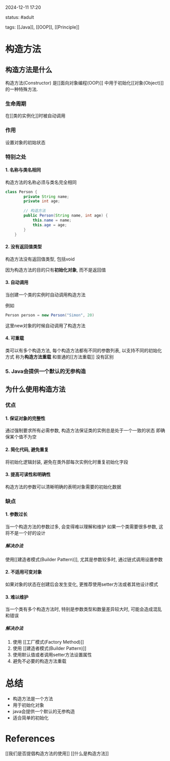 2024-12-11    17:20

status: #adult 

tags: [[Java]], [[OOP]], [[Principle]]


# 构造方法

## 构造方法是什么

构造方法(Constructor) 是[[面向对象编程(OOP)]] 中用于初始化[[对象(Object)]]的一种特殊方法.

### 生命周期
在[[类的实例化]]时被自动调用
### 作用

设置对象的初始状态

### 特别之处

#### 1. 名称与类名相同

构造方法的名称必须与类名完全相同

``` java
class Person {
        private String name;
        private int age;
    
        // 构造方法
        public Person(String name, int age) {
            this.name = name;
            this.age = age;
        }
    }
```
#### 2. 没有返回值类型

构造方法没有返回值类型, 包括void

因为构造方法的目的只有**初始化对象**, 而不是返回值

#### 3. 自动调用

当创建一个类的实例时自动调用构造方法

例如
``` java
Person person = new Person("Simon", 20)
```
这里new对象的时候自动调用了构造方法

#### 4. 可重载

类可以有多个构造方法, 每个构造方法都有不同的参数列表, 以支持不同的初始化方式
称为**构造方法重载**
和普通的[[方法重载]] 没有区别

### 5. Java会提供一个默认的无参构造


## 为什么使用构造方法

### 优点

#### 1. 保证对象的完整性

通过强制要求所有必需参数, 构造方法保证类的实例总是处于一个一致的状态
	即确保某个值不为空
#### 2. 简化代码, 避免重复

将初始化逻辑封装, 避免在类外部每次实例化时重复初始化字段

#### 3. 提高可读性和明确性

构造方法的参数可以清晰明确的表明对象需要的初始化数据

### 缺点

#### 1. 参数过长

当一个构造方法的参数过多, 会变得难以理解和维护
如果一个类需要很多参数, 这将不是一个好的设计
##### 解决办法
使用[[建造者模式(Builder Pattern)]], 尤其是参数较多时, 通过链式调用设置参数
#### 2. 不适用可变对象

如果对象的状态在创建后会发生变化, 更推荐使用setter方法或者其他设计模式

#### 3. 难以维护

当一个类有多个构造方法时, 特别是参数类型和数量差异较大时, 可能会造成混乱和错误

##### 解决办法

1. 使用 [[工厂模式(Factory Method)]]
2. 使用 [[建造者模式(Builder Pattern)]]
3.  使用默认值或者调用setter方法设置属性
4. 避免不必要的构造方法重载

# 总结

- 构造方法是一个方法
- 用于初始化对象
- java会提供一个默认的无参构造
- 适合简单的初始化

# References

[[我们是否提倡构造方法的使用]]
[[什么是构造方法]]